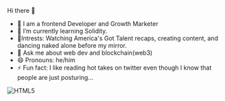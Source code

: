 Hi there 👋
- 🔭 I am a frontend Developer and Growth Marketer
- 🌱 I’m currently learning Solidity.
- 🤔Intrests: Watching America's Got Talent recaps, creating content, and dancing naked alone before my mirror.
- 💬 Ask me about web dev and blockchain(web3)
- 😄 Pronouns: he/him
- ⚡ Fun fact: I like reading hot takes on twitter even though I know that people are just posturing...

![HTML5](https://img.shields.io/badge/html5-%23E34F26.svg?style=for-the-badge&logo=html5&logoColor=white)
